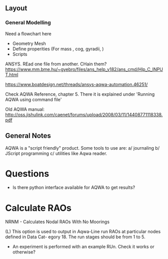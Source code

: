 ## Layout

### General Modelling

Need a flowchart here

- Geometry Mesh
- Define properities (For mass , cog, gyradii, )
- Scripts

ANSYS. REad one file from another. CHain them?
<https://www.mm.bme.hu/~gyebro/files/ans_help_v182/ans_cmd/Hlp_C_INPUT.html>

<https://www.boatdesign.net/threads/ansys-aqwa-automation.46251/>

Check AQWA Reference, chapter 5. There it is explained under 'Running AQWA using command file'

Old AQWA manual:
<http://oss.jishulink.com/caenet/forums/upload/2008/03/11/14408771118338.pdf>

## General Notes

AQWA is a "script friendly" product. Some tools to use are:
a/ journaling
b/ JScript programming
c/ utilities like Aqwa reader.

# Questions

- Is there python interface available for AQWA to get results?

# Calculate RAOs

NRNM - Calculates Nodal RAOs With No Moorings

(L) This option is used to output in Aqwa-Line run RAOs at particular nodes defined in Data Cat-
egory 18. The run stages should be from 1 to 5.

- An experiment is performed with an example RUn. Check it works or otherwise?
